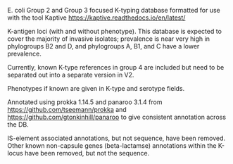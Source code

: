 E. coli Group 2 and Group 3 focused K-typing database formatted for use with the tool Kaptive https://kaptive.readthedocs.io/en/latest/

K-antigen loci (with and without phenotype). This database is expected to cover the majority of invasive isolates; prevalence is near very high in phylogroups B2 and D, and phylogroups A, B1, and C have a lower prevalence.

Currently, known K-type references in group 4 are included but need to be separated out into a separate version in V2.  

Phenotypes if known are given in K-type and serotype fields.

Annotated using prokka 1.14.5 and panaroo 3.1.4 from https://github.com/tseemann/prokka and https://github.com/gtonkinhill/panaroo to give consistent annotation across the DB.

IS-element associated annotations, but not sequence, have been removed.
Other known non-capsule genes (beta-lactamse) annotations within the K-locus have been removed, but not the sequence.
